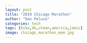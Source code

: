 ```yaml
---
layout: post
title: "2019 Chicago Marathon"
author: "Dan Peluso"
categories: tech
tags: [bike,4k,ulman,america,jamis]
image: chicago_marathon_mom.jpg
---
```

